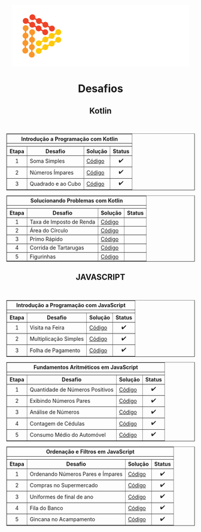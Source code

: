 <div align="center">
   <img src="Assets/logo.png" alt="Logo"/> 
</div>    


<h1 align="center">Desafios</h1>

<div>
    <h2 align="center"><strong>Kotlin</strong></h2>
    <br />
    <div align="left">
        <!-- Introdução a Programação com Kotlin -->
        <table border=1 width="700px">
            <tr>
                <th colspan="4">Introdução a Programação com Kotlin</th>
            </tr>
            <tr>
                <th colspan="4"></th>
            </tr>
            <tr>
                <th>Etapa</th>
                <th>Desafio</th>
                <th>Solução</th>
                <th>Status</th>
            </tr>
            <tr>
                <td align="center">1</td>
                <td>Soma Simples</td>
                <td><a href="https://github.com/brunoemferreira/DIO-desafios/blob/main/Desafios/Kotlin/Soma.kt">Código</a></td>
                <td align="center">✔️</td>
            </tr>
            <tr>
                <td align="center">2</td>
                <td>Números Ímpares</td>
                <td><a href="https://github.com/brunoemferreira/DIO-desafios/blob/main/Desafios/Kotlin/NumerosImpares.kt">Código</a></td>
                <td align="center">✔️</td>
            </tr>
            <tr>
                <td align="center">3</td>
                <td>Quadrado e ao Cubo</td>
                <td><a href="https://github.com/brunoemferreira/DIO-desafios/blob/main/Desafios/Kotlin/QuadradoeaoCubo.kt">Código</a></td>
                <td align="center">✔️</td>
        </table>
      </div>
</div>

<div>
    <div align="left">
        <!-- Solucionando problemas em Kotlin -->
        <table border=1 width="700px">
            <tr>
                <th colspan="4">Solucionando Problemas com Kotlin</th>
            </tr>
            <tr>
                <th colspan="4"></th>
            </tr>
            <tr>
                <th>Etapa</th>
                <th>Desafio</th>
                <th>Solução</th>
                <th>Status</th>
            </tr>
            <tr>
                <td align="center">1</td>
                <td>Taxa de Imposto de Renda</td>
                <td><a href="">Código</a></td>
                <td align="center"></td>
            </tr>
            <tr>
                <td align="center">2</td>
                <td>Área do Círculo</td>
                <td><a href="">Código</a></td>
                <td align="center"></td>
            </tr>
            <tr>
                <td align="center">3</td>
                <td>Primo Rápido</td>
                <td><a href="">Código</a></td>
                <td align="center"></td>
            </tr>    
            <tr>
                <td align="center">4</td>
                <td>Corrida de Tartarugas</td>
                <td><a href="">Código</a></td>
                <td align="center"></td>
            </tr>    
            <tr>
                <td align="center">5</td>
                <td>Figurinhas</td>
                <td><a href="">Código</a></td>
                <td align="center"></td>
        </table>
      </div>
</div>

<div>
     <h2 align="center"><strong>JAVASCRIPT</strong></h2>
    <br />
    <div align="left">
        <!-- Introdução a Programação com JavaScript -->
        <table border=1 width="700px">
            <tr>
                <th colspan="4">Introdução a Programação com JavaScript</th>
            </tr>
            <tr>
                <th colspan="4"></th>
            </tr>
            <tr>
                <th>Etapa</th>
                <th>Desafio</th>
                <th>Solução</th>
                <th>Status</th>
            </tr>
            <tr>
                <td align="center">1</td>
                <td>Visita na Feira</td>
                <td><a href="https://github.com/brunoemferreira/DIO-desafios/blob/main/Desafios/JavaScript/VisitaNaFeira.js">Código</a></td>
                <td align="center">✔️</td>
            </tr>
            <tr>
                <td align="center">2</td>
                <td>Multiplicação Simples</td>
                <td><a href="https://github.com/brunoemferreira/DIO-desafios/blob/main/Desafios/JavaScript/MultiplicacaoSimples.js">Código</a></td>
                <td align="center">✔️</td>
            </tr>
            <tr>
                <td align="center">3</td>
                <td>Folha de Pagamento</td>
                <td><a href="https://github.com/brunoemferreira/DIO-desafios/blob/main/Desafios/JavaScript/FolhaDePagamento.js">Código</a></td>
                <td align="center">✔️</td>
        </table>
      </div>
</div>


<div>
    <div align="left">
        <!-- Introdução a Programação com JavaScript -->
        <table border=1 width="700px">
            <tr>
                <th colspan="4">Fundamentos Aritméticos em JavaScript</th>
            </tr>
            <tr>
                <th colspan="4"></th>
            </tr>
            <tr>
                <th>Etapa</th>
                <th>Desafio</th>
                <th>Solução</th>
                <th>Status</th>
            </tr>
            <tr>
                <td align="center">1</td>
                <td>Quantidade de Números Positivos</td>
                <td><a href="">Código</a></td>
                <td align="center">✔️</td>
            </tr>
           <tr>
                <td align="center">2</td>
                <td>Exibindo Números Pares</td>
                <td><a href="">Código</a></td>
                <td align="center">✔️</td>
            </tr>
            <tr>
                <td align="center">3</td>
                <td>Análise de Números</td>
                <td><a href="">Código</a></td>
                <td align="center">✔️</td>
            </tr>
            <tr>
                <td align="center">4</td>
                <td>Contagem de Cédulas</td>
                <td><a href="">Código</a></td>
                <td align="center">✔️</td>
            </tr>
            <tr>
                <td align="center">5</td>
                <td>Consumo Médio do Automóvel</td>
                <td><a href="">Código</a></td>
                <td align="center">✔️</td>
        </table>
      </div>
</div>


<div>
    <div align="left">
        <!-- Introdução a Programação com JavaScript -->
        <table border=1 width="700px">
            <tr>
                <th colspan="4">Ordenação e Filtros em JavaScript</th>
            </tr>
            <tr>
                <th colspan="4"></th>
            </tr>
            <tr>
                <th>Etapa</th>
                <th>Desafio</th>
                <th>Solução</th>
                <th>Status</th>
            </tr>
            <tr>
                <td align="center">1</td>
                <td>Ordenando Números Pares e Ímpares</td>
                <td><a href="https://github.com/brunoemferreira/DIO-desafios/blob/main/Desafios/JavaScript/OrdenandoNumerosParesImpares.js">Código</a></td>
                <td align="center">✔️</td>
            </tr>
           <tr>
                <td align="center">2</td>
                <td>Compras no Supermercado</td>
                <td><a href="https://github.com/brunoemferreira/DIO-desafios/blob/main/Desafios/JavaScript/ComprasNoSupermercado.js">Código</a></td>
                <td align="center">✔️</td>
            </tr>
            <tr>
                <td align="center">3</td>
                <td>Uniformes de final de ano</td>
                <td><a href="https://github.com/brunoemferreira/DIO-desafios/blob/main/Desafios/JavaScript/UniformesdeFinaldeAno.js">Código</a></td>
                <td align="center">✔️</td>
            </tr>
            <tr>
                <td align="center">4</td>
                <td>Fila do Banco</td>
                <td><a href="https://github.com/brunoemferreira/DIO-desafios/blob/main/Desafios/JavaScript/FilaDoBanco.js">Código</a></td>
                <td align="center">✔️</td>
            </tr>
            <tr>
                <td align="center">5</td>
                <td>Gincana no Acampamento</td>
                <td><a href="https://github.com/brunoemferreira/DIO-desafios/blob/main/Desafios/JavaScript/GincanaNoAcampamento.js">Código</a></td>
                <td align="center">✔️</td>
        </table>
      </div>
</div>